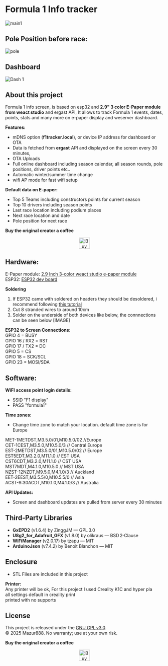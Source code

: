 
# Formula 1 Info tracker  
  
![main1](https://github.com/user-attachments/assets/bd2d88d6-c71a-4726-ab1c-6443115e69ff) 

## Pole Position before race:  

![pole](https://github.com/user-attachments/assets/883670d9-ccd7-417a-98e4-c7f5ccae7eb7)

## Dashboard     
  
![Dash 1](https://github.com/user-attachments/assets/c9934ac0-f57a-41f1-b868-346afdeda1d2)
   
## About this project  
Formula 1 info screen, is based on esp32 and **2.9"  3 color E-Paper module from weact studio** and ergast API, It allows to track Formula 1 events, dates, points, stats and many more on e-paper display and weserver dashboard.  
  
**Features:**  
  
- mDNS option (**f1tracker.local**), or device IP address for dashboard or OTA  
- Data is fetched from **ergast** API and displayed on the screen every 30 minutes,  
- OTA Uploads  
- Full online dashboard including season calendar, all season rounds, pole positions, driver points etc..  
- Automatic winter/summer time change  
- wifi AP mode for fast wifi setup  
    
**Default data on E-paper:**  
  
- Top 5 Teams including constructors points for current season   
- Top 10 drivers including season points   
- Last race location including podium places   
- Next race location and date  
- Pole position for next race  

**Buy the original creator a coffee**
<p align="center">
<a href="https://www.buymeacoffee.com/mazur888" target="_blank"><img src="https://cdn.buymeacoffee.com/buttons/default-orange.png" alt="Buy Me A Coffee" height="35" width="auto"></a>
</p>
  
## **Hardware:**  
E-Paper module: [2.9 Inch 3-color weact studio e-paper module](https://www.aliexpress.com/item/1005005183232092.html?spm=a2g0o.productlist.main.2.d29e43e0C0sZmD&algo_pvid=ab08f407-4a25-4efe-bcc8-adf1ec59051f&algo_exp_id=ab08f407-4a25-4efe-bcc8-adf1ec59051f-1&pdp_ext_f=%7B%22order%22%3A%22740%22%2C%22eval%22%3A%221%22%7D&pdp_npi=4%40dis%21GBP%2126.76%217.09%21%21%21251.74%2166.72%21%40211b813b17533132046734689e8b5e%2112000032024103612%21sea%21UK%210%21ABX&curPageLogUid=xo1fotgOXa89&utparam-url=scene%3Asearch%7Cquery_from%3A)  
ESP32: [ESP32 dev board](https://www.aliexpress.com/item/1005010047681414.html?spm=a2g0o.productlist.main.1.30ec1b2cBcUzxq&algo_pvid=14b9ba4f-94ec-4696-9887-1cc359ec1b20&algo_exp_id=14b9ba4f-94ec-4696-9887-1cc359ec1b20-0&pdp_ext_f=%7B%22order%22%3A%225%22%2C%22eval%22%3A%221%22%2C%22fromPage%22%3A%22search%22%7D&pdp_npi=6%40dis%21DKK%2178.46%2128.25%21%21%2185.80%2130.89%21%40211b61ae17593335981955231ef35b%2112000050947514964%21sea%21DK%21938313092%21X%211%210%21n_tag%3A-29919%3Bd%3A570e4a5%3Bm03_new_user%3A-29895&curPageLogUid=9CoVqIbFTJsd&utparam-url=scene%3Asearch%7Cquery_from%3A%7Cx_object_id%3A1005010047681414%7C_p_origin_prod%3A)

**Soldering**
1. If ESP32 came with soldered on headers they should be desoldered, i recommend following [this tutorial](https://www.instructables.com/How-to-Desolder-Headers/) 
2. Cut 8 stranded wires to around 10cm
3. Solder on the underside of both devices like below, the connnections can be seen below
[IMAGE]

**ESP32 to Screen Connections:**  
GPIO 4 = BUSY  
GPIO 16 / RX2 = RST  
GPIO 17 / TX2 = DC  
GPIO 5 = CS  
GPIO 18  = SCK/SCL  
GPIO 23 = MOSI/SDA  

## **Software:**
**WiFI access point login details:**  
- SSID "F1 display"  
- PASS "formula1"  
  
**Time zones:**  
- Change time zone to match your location. default time zone is for Europe  
  
MET-1METDST,M3.5.0/01,M10.5.0/02   //Europe  
CET-1CEST,M3.5.0,M10.5.0/3         // Central Europe  
EST-2METDST,M3.5.0/01,M10.5.0/02   // Europe  
EST5EDT,M3.2.0,M11.1.0           // EST USA  
CST6CDT,M3.2.0,M11.1.0           // CST USA  
MST7MDT,M4.1.0,M10.5.0           // MST USA  
NZST-12NZDT,M9.5.0,M4.1.0/3      // Auckland  
EET-2EEST,M3.5.5/0,M10.5.5/0     // Asia  
ACST-9:30ACDT,M10.1.0,M4.1.0/3   // Australia  
  
**API Updates:**  
- Screen and dashboard updates are pulled from server every 30 minutes

## **Third‑Party Libraries**  
- **GxEPD2** (v1.6.4) by ZinggJM — GPL 3.0  
- **U8g2_for_Adafruit_GFX** (v1.8.0) by olikraus — BSD 2‑Clause  
- **WiFiManager** (v2.0.17) by tzapu — MIT  
- **ArduinoJson** (v7.4.2) by Benoit Blanchon — MIT

## Enclosure
- STL Files are included in this project  
  
**Printer:**  
Any printer will be ok, For this project I used Creality K1C and hyper pla  
all settings default in creality print  
printed with no supports  
  
## License
This project is released under the [GNU GPL v3.0](LICENSE).  
© 2025 Mazur888. No warranty; use at your own risk.

**Buy the original creator a coffee**
<p align="center">
<a href="https://www.buymeacoffee.com/mazur888" target="_blank"><img src="https://cdn.buymeacoffee.com/buttons/default-orange.png" alt="Buy Me A Coffee" height="35" width="auto"></a>
</p>
